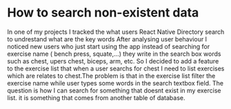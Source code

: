 # How to search non-existent data
  In one of my projects I tracked the what users 
React Native Directory
search to undrestand what are the key words
After analysing user behaviour I
noticed new users who just start using the app
instead of searching for exercise name ( bench press, squate,...) they
write in the search box words such as chest, upers chest, biceps, arm, etc.
So I decided to add a feature to the 
exercise list that when a user searchs 
for chest I need to list exercises 
which are relates to chest.The problem is 
that in the exercise list filter
the exercise name while user types
some words in the search textbox field.
The question is how I can search for something
that doesnt exist in my exercise list.
it is something that comes from another table of database.
